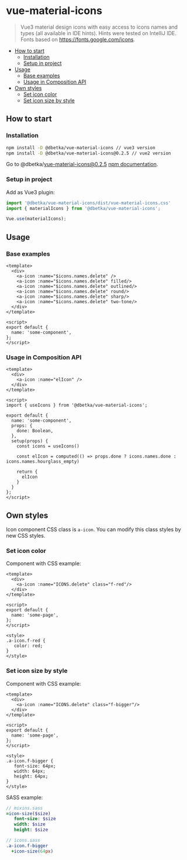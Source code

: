 # vue-material-icons
> Vue3 material design icons with easy access to icons names and types (all available in IDE hints).
Hints were tested on IntelliJ IDE. Fonts based on https://fonts.google.com/icons.

- [How to start](#how-to-start)
  - [Installation](#installation)
  - [Setup in project](#setup-in-project)
- [Usage](#usage)
  - [Base examples](#base-examples)
  - [Usage in Composition API](#usage-in-composition-api)
- [Own styles](#own-styles)
  - [Set icon color](#set-icon-color)
  - [Set icon size by style](#set-icon-size-by-style)

## How to start

### Installation
```bash
npm install -D @dbetka/vue-material-icons // vue3 version
npm install -D @dbetka/vue-material-icons@0.2.5 // vue2 version
```
Go to @dbetka/vue-material-icons@0.2.5 [npm documentation](https://www.npmjs.com/package/@dbetka/vue-material-icons/v/0.2.5).

### Setup in project

Add as Vue3 plugin:
```js
import '@dbetka/vue-material-icons/dist/vue-material-icons.css'
import { materialIcons } from '@dbetka/vue-material-icons';

Vue.use(materialIcons);
```

## Usage

### Base examples
```vue
<template>
  <div>
    <a-icon :name="$icons.names.delete" />
    <a-icon :name="$icons.names.delete" filled/>
    <a-icon :name="$icons.names.delete" outlined/>
    <a-icon :name="$icons.names.delete" round/>
    <a-icon :name="$icons.names.delete" sharp/>
    <a-icon :name="$icons.names.delete" two-tone/>
  </div>
</template>

<script>
export default {
  name: 'some-component',
};
</script>
```

### Usage in Composition API
```vue
<template>
  <div>
    <a-icon :name="elIcon" />
  </div>
</template>

<script>
import { useIcons } from '@dbetka/vue-material-icons';

export default {
  name: 'some-component',
  props: {
    done: Boolean,
  },
  setup(props) {
    const icons = useIcons()
    
    const elIcon = computed(() => props.done ? icons.names.done : icons.names.hourglass_empty)
    
    return {
      elIcon
    }
  }
};
</script>
```

## Own styles
Icon component CSS class is `a-icon`. You can modify this class styles by new CSS styles.

### Set icon color

Component with CSS example:
```vue
<template>
  <div>
    <a-icon :name="ICONS.delete" class="f-red"/>
  </div>
</template>

<script>
export default {
  name: 'some-page',
};
</script>

<style>
.a-icon.f-red {
   color: red;
}
</style>
```

### Set icon size by style

Component with CSS example:
```vue
<template>
  <div>
    <a-icon :name="ICONS.delete" class="f-bigger"/>
  </div>
</template>

<script>
export default {
  name: 'some-page',
};
</script>

<style>
.a-icon.f-bigger {
   font-size: 64px;
   width: 64px;
   height: 64px;
}
</style>
```

SASS example:
```sass
// mixins.sass
=icon-size($size)
   font-size: $size
   width: $size
   height: $size

// icons.sass
.a-icon.f-bigger 
  +icon-size(64px)
```
